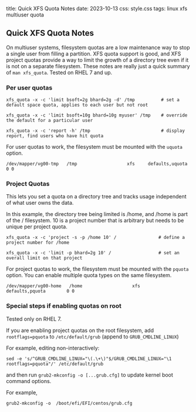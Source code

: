 title: Quick XFS Quota Notes
date: 2023-10-13
css: style.css
tags: linux xfs multiuser quota

## Quick XFS Quota Notes

On multiuser systems, filesystem quotas are a low maintenance way to stop a single user from filling a partition. XFS quota support is good, and XFS project quotas provide a way to limit the growth of a directory tree even if it is not on a separate filesystem. These notes are really just a quick summary of ```man xfs_quota```. Tested on RHEL 7 and up.

### Per user quotas

```
xfs_quota -x -c 'limit bsoft=2g bhard=2g -d' /tmp          # set a default space quota, applies to each user but not root
 
xfs_quota -x -c 'limit bsoft=10g bhard=10g myuser' /tmp    # override the default for a particular user
 
xfs_quota -x -c 'report -h' /tmp                           # display report, find users who have hit quota
```

For user quotas to work, the filesystem must be mounted with the ```uquota``` option.

``` 
/dev/mapper/vg00-tmp   /tmp                   xfs     defaults,uquota        0 0
```


### Project Quotas

This lets you set a quota on a directory tree and tracks usage independent of what user owns the data.

In this example, the directory tree being limited is /home, and /home is part of the / filesystem. 10 is a project number that is arbitrary but needs to be unique per project quota.

```
xfs_quota -x -c 'project -s -p /home 10' /                # define a project number for /home
 
xfs_quota -x -c 'limit -p bhard=2g 10' /                  # set an overall limit on that project
```

For project quotas to work, the filesystem must be mounted with the ```pquota``` option. You can enable multiple quota types on the same filesystem.

``` 
/dev/mapper/vg00-home   /home                   xfs     defaults,pquota        0 0
```

### Special steps if enabling quotas on root

Tested only on RHEL 7.

If you are enabling project quotas on the root filesystem, add ```rootflags=pquota``` to ```/etc/default/grub``` (append to ```GRUB_CMDLINE_LINUX```)

For example, editing non-interactively:

```
sed -e 's/^GRUB_CMDLINE_LINUX="\(.\+\)"$/GRUB_CMDLINE_LINUX="\1 rootflags=pquota"/' /etc/default/grub
```

and then run ```grub2-mkconfig -o [...grub.cfg]``` to update kernel boot command options.

For example,

```
grub2-mkconfig -o  /boot/efi/EFI/centos/grub.cfg
```
